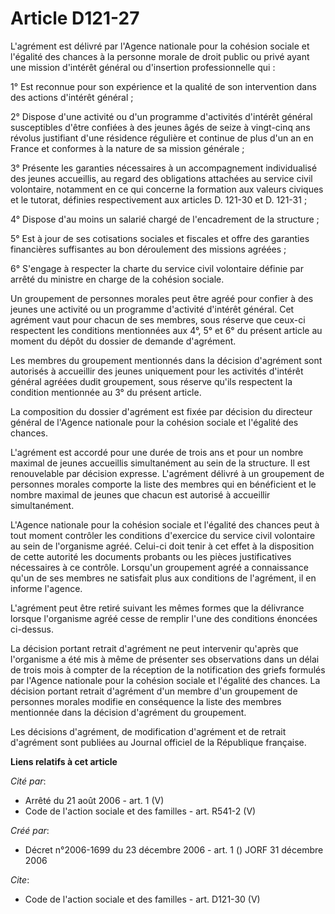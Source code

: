 # Article D121-27

L'agrément est délivré par l'Agence nationale pour la cohésion sociale et l'égalité des chances à la personne morale de droit
public ou privé ayant une mission d'intérêt général ou d'insertion professionnelle qui : 

1° Est reconnue pour son expérience et la qualité de son intervention dans des actions d'intérêt général ; 

2° Dispose d'une activité ou d'un programme d'activités d'intérêt général susceptibles d'être confiées à des jeunes âgés de
seize à vingt-cinq ans révolus justifiant d'une résidence régulière et continue de plus d'un an en France et conformes à la
nature de sa mission générale ; 

3° Présente les garanties nécessaires à un accompagnement individualisé des jeunes accueillis, au regard des obligations
attachées au service civil volontaire, notamment en ce qui concerne la formation aux valeurs civiques et le tutorat, définies
respectivement aux articles D. 121-30 et D. 121-31 ; 

4° Dispose d'au moins un salarié chargé de l'encadrement de la structure ; 

5° Est à jour de ses cotisations sociales et fiscales et offre des garanties financières suffisantes au bon déroulement des
missions agréées ; 

6° S'engage à respecter la charte du service civil volontaire définie par arrêté du ministre en charge de la cohésion
sociale. 

Un groupement de personnes morales peut être agréé pour confier à des jeunes une activité ou un programme d'activité
d'intérêt général. Cet agrément vaut pour chacun de ses membres, sous réserve que ceux-ci respectent les conditions
mentionnées aux 4°, 5° et 6° du présent article au moment du dépôt du dossier de demande d'agrément. 

Les membres du groupement mentionnés dans la décision d'agrément sont autorisés à accueillir des jeunes uniquement pour les
activités d'intérêt général agréées dudit groupement, sous réserve qu'ils respectent la condition mentionnée au 3° du présent
article. 

La composition du dossier d'agrément est fixée par décision du directeur général de l'Agence nationale pour la cohésion
sociale et l'égalité des chances. 

L'agrément est accordé pour une durée de trois ans et pour un nombre maximal de jeunes accueillis simultanément au sein de la
structure. Il est renouvelable par décision expresse. L'agrément délivré à un groupement de personnes morales comporte la
liste des membres qui en bénéficient et le nombre maximal de jeunes que chacun est autorisé à accueillir simultanément. 

L'Agence nationale pour la cohésion sociale et l'égalité des chances peut à tout moment contrôler les conditions d'exercice
du service civil volontaire au sein de l'organisme agréé. Celui-ci doit tenir à cet effet à la disposition de cette autorité
les documents probants ou les pièces justificatives nécessaires à ce contrôle. Lorsqu'un groupement agréé a connaissance
qu'un de ses membres ne satisfait plus aux conditions de l'agrément, il en informe l'agence. 

L'agrément peut être retiré suivant les mêmes formes que la délivrance lorsque l'organisme agréé cesse de remplir l'une des
conditions énoncées ci-dessus. 

La décision portant retrait d'agrément ne peut intervenir qu'après que l'organisme a été mis à même de présenter ses
observations dans un délai de trois mois à compter de la réception de la notification des griefs formulés par l'Agence
nationale pour la cohésion sociale et l'égalité des chances. La décision portant retrait d'agrément d'un membre d'un
groupement de personnes morales modifie en conséquence la liste des membres mentionnée dans la décision d'agrément du
groupement. 

Les décisions d'agrément, de modification d'agrément et de retrait d'agrément sont publiées au Journal officiel de la
République française.

**Liens relatifs à cet article**

_Cité par_:

  - Arrêté du 21 août 2006 - art. 1 (V)
  - Code de l'action sociale et des familles - art. R541-2 (V)

_Créé par_:

  - Décret n°2006-1699 du 23 décembre 2006 - art. 1 () JORF 31 décembre 2006

_Cite_:

  - Code de l'action sociale et des familles - art. D121-30 (V)
